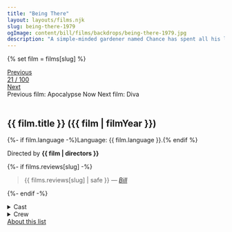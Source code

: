 ```yaml
---
title: "Being There"
layout: layouts/films.njk
slug: being-there-1979
ogImage: content/bill/films/backdrops/being-there-1979.jpg
description: "A simple-minded gardener named Chance has spent all his life in the Washington D.C. house of an old man. When the man dies, Chance is put out on the street with no knowledge of the world except what he has learned from television."
---
```


{% set film = films[slug] %}

<nav class="films">
  <div class="prev">
    <a href="../apocalypse-now-1979"><i class="fa-solid fa-chevron-left fa-xs"></i> Previous</a>
  </div>
  <div>
    <a class="simple" href="../">21 / 100</a>
  </div>
  <div class="next">
    <a href="../diva-1981">Next <i class="fa-solid fa-chevron-right fa-xs"></i></a>
  </div>
  <div class="hint">
    <span class="prev-hint">
      <span class="sr-only">Previous film:</span>
      Apocalypse Now
    </span>
    <span class="next-hint">
      <span class="sr-only">Next film:</span>
      Diva
    </span>
  </div>
</nav>

<article class="film slug-being-there-1979">
  <div class="backdrop-and-poster">
    <img class="poster" src="../films/posters/{{ slug }}.jpg" alt="">
    <img class="backdrop" src="../films/backdrops/{{ slug }}.jpg" alt="">
  </div>

  <h1>{{ film.title }} ({{ film | filmYear }})</h1>

  <p>
    {%- if film.language -%}Language: {{ film.language }}.{% endif %}
    
  </p>

  <p class="director">
    Directed by <strong>{{ film | directors }}</strong>
  </p>

  {%- if films.reviews[slug] -%}
    <blockquote> 
      {{ films.reviews[slug] | safe }} <em>—&nbsp;<a href="/bill">Bill</a></em>
    </blockquote> 
  {%- endif -%}

  <details>
    <summary>
      Cast
    </summary>
    <ul>
      {%- for cast in film.credits.cast -%}
        <li>
          {{ cast.name }} as <em>{{ cast.character }}</em>
        </li>
      {%- endfor -%}
    </ul>
  </details>

  <details>
    <summary>
      Crew
    </summary>
    <ul>
      {%- for crew in film.credits.crew -%}
        <li>
          {{ crew.name }} &mdash; <em>{{ crew.job }}</em>
        </li>
      {%- endfor -%}
    </ul>
  </details>

</article>
<footer>
  <a href="../about">About this list</a>
</footer>

